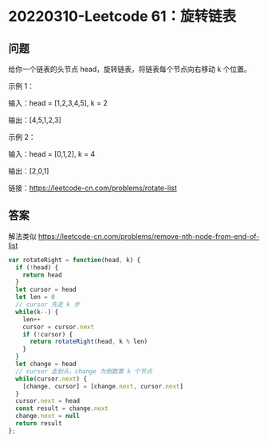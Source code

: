 # 20220310-Leetcode 61：旋转链表

## 问题

给你一个链表的头节点 head，旋转链表，将链表每个节点向右移动 k 个位置。

示例 1：

输入：head = [1,2,3,4,5], k = 2

输出：[4,5,1,2,3]

示例 2：

输入：head = [0,1,2], k = 4

输出：[2,0,1]

链接：https://leetcode-cn.com/problems/rotate-list

## 答案

解法类似 https://leetcode-cn.com/problems/remove-nth-node-from-end-of-list

```JavaScript
var rotateRight = function(head, k) {
  if (!head) {
    return head
  }
  let cursor = head
  let len = 0
  // cursor 先走 k 步
  while(k--) {
    len++
    cursor = cursor.next
    if (!cursor) {
      return rotateRight(head, k % len)
    }
  }
  let change = head
  // cursor 走到头，change 为倒数第 k 个节点
  while(cursor.next) {
    [change, cursor] = [change.next, cursor.next]
  }
  cursor.next = head
  const result = change.next
  change.next = null
  return result
};
```